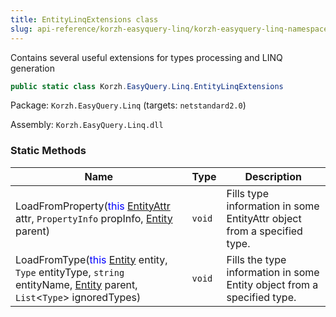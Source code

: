 ```yaml
---
title: EntityLinqExtensions class
slug: api-reference/korzh-easyquery-linq/korzh-easyquery-linq-namespace/entitylinqextensions-class
---
```


Contains several useful extensions for types processing and LINQ generation
```csharp
public static class Korzh.EasyQuery.Linq.EntityLinqExtensions

```
Package: `Korzh.EasyQuery.Linq` (targets: `netstandard2.0`)

Assembly: `Korzh.EasyQuery.Linq.dll`

### Static Methods

| Name | Type | Description | 
| --- | --- | --- | 
| LoadFromProperty(<span style='color: blue'>this</span> [EntityAttr](//easyquery/docs/api-reference/korzh-easyquery/korzh-easyquery-namespace/entityattr-class) attr, `PropertyInfo` propInfo, [Entity](//easyquery/docs/api-reference/korzh-easyquery/korzh-easyquery-namespace/entity-class) parent) | `void` | Fills type information in some EntityAttr object from a specified type. | 
| LoadFromType(<span style='color: blue'>this</span> [Entity](//easyquery/docs/api-reference/korzh-easyquery/korzh-easyquery-namespace/entity-class) entity, `Type` entityType, `string` entityName, [Entity](//easyquery/docs/api-reference/korzh-easyquery/korzh-easyquery-namespace/entity-class) parent, `List`&lt;`Type`&gt; ignoredTypes) | `void` | Fills the type information in some Entity object from a specified type. |